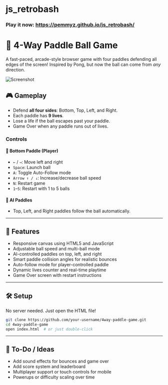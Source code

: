 # js_retrobash

### Play it now: https://pemmyz.github.io/js_retrobash/


# 🔳 4-Way Paddle Ball Game

A fast-paced, arcade-style browser game with four paddles defending all edges of the screen! Inspired by Pong, but now the ball can come from *any* direction.

![Screenshot](screenshot.png)

## 🎮 Gameplay

- Defend **all four sides**: Bottom, Top, Left, and Right.
- Each paddle has **9 lives**.
- Lose a life if the ball escapes past your paddle.
- Game Over when any paddle runs out of lives.

### Controls

#### 🔵 Bottom Paddle (Player)
- `←` / `→`: Move left and right  
- `Space`: Launch ball  
- `A`: Toggle Auto-Follow mode  
- `Arrow ↑ / ↓`: Increase/decrease ball speed  
- `N`: Restart game  
- `1`–`5`: Restart with 1 to 5 balls

#### 🤖 AI Paddles
- Top, Left, and Right paddles follow the ball automatically.

---

## 🧠 Features

- Responsive canvas using HTML5 and JavaScript
- Adjustable ball speed and multi-ball mode
- AI-controlled paddles on top, left, and right
- Smart paddle collision angles for realistic bounces
- Auto-follow mode for player-controlled paddle
- Dynamic lives counter and real-time playtime
- Game Over screen with restart instructions

---

## 🛠 Setup

No server needed. Just open the HTML file!

```bash
git clone https://github.com/your-username/4way-paddle-game.git
cd 4way-paddle-game
open index.html  # or just double-click
```
---

## 📌 To-Do / Ideas

- Add sound effects for bounces and game over  
- Add score system and leaderboard  
- Multiplayer support or touch controls for mobile  
- Powerups or difficulty scaling over time  
